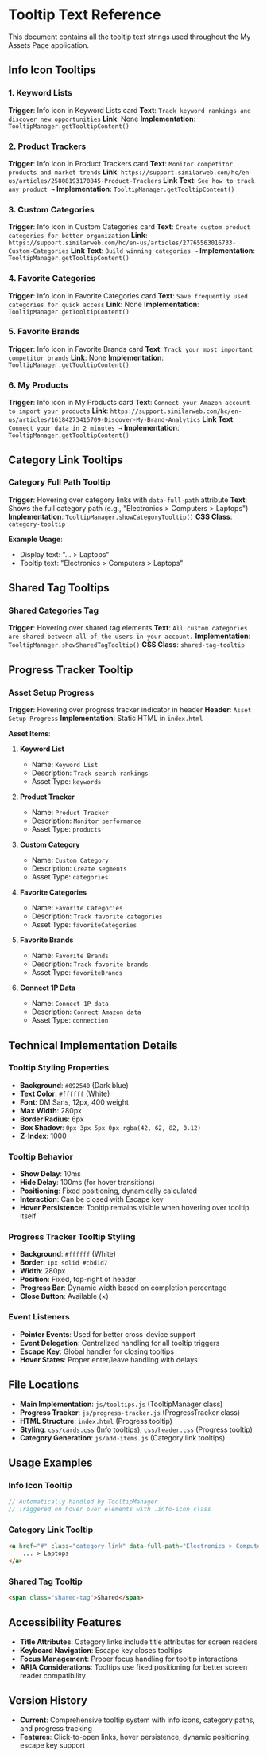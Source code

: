# Tooltip Text Reference

This document contains all the tooltip text strings used throughout the My Assets Page application.

## Info Icon Tooltips

### 1. Keyword Lists
**Trigger**: Info icon in Keyword Lists card
**Text**: `Track keyword rankings and discover new opportunities`
**Link**: None
**Implementation**: `TooltipManager.getTooltipContent()`

### 2. Product Trackers  
**Trigger**: Info icon in Product Trackers card
**Text**: `Monitor competitor products and market trends`
**Link**: `https://support.similarweb.com/hc/en-us/articles/25808193170845-Product-Trackers`
**Link Text**: `See how to track any product →`
**Implementation**: `TooltipManager.getTooltipContent()`

### 3. Custom Categories
**Trigger**: Info icon in Custom Categories card
**Text**: `Create custom product categories for better organization`
**Link**: `https://support.similarweb.com/hc/en-us/articles/27765563016733-Custom-Categories`
**Link Text**: `Build winning categories →`
**Implementation**: `TooltipManager.getTooltipContent()`

### 4. Favorite Categories
**Trigger**: Info icon in Favorite Categories card
**Text**: `Save frequently used categories for quick access`
**Link**: None
**Implementation**: `TooltipManager.getTooltipContent()`

### 5. Favorite Brands
**Trigger**: Info icon in Favorite Brands card
**Text**: `Track your most important competitor brands`
**Link**: None
**Implementation**: `TooltipManager.getTooltipContent()`

### 6. My Products
**Trigger**: Info icon in My Products card
**Text**: `Connect your Amazon account to import your products`
**Link**: `https://support.similarweb.com/hc/en-us/articles/16184273415709-Discover-My-Brand-Analytics`
**Link Text**: `Connect your data in 2 minutes →`
**Implementation**: `TooltipManager.getTooltipContent()`

## Category Link Tooltips

### Category Full Path Tooltip
**Trigger**: Hovering over category links with `data-full-path` attribute
**Text**: Shows the full category path (e.g., "Electronics > Computers > Laptops")
**Implementation**: `TooltipManager.showCategoryTooltip()`
**CSS Class**: `category-tooltip`

**Example Usage**:
- Display text: "... > Laptops"
- Tooltip text: "Electronics > Computers > Laptops"

## Shared Tag Tooltips

### Shared Categories Tag
**Trigger**: Hovering over shared tag elements
**Text**: `All custom categories are shared between all of the users in your account.`
**Implementation**: `TooltipManager.showSharedTagTooltip()`
**CSS Class**: `shared-tag-tooltip`

## Progress Tracker Tooltip

### Asset Setup Progress
**Trigger**: Hovering over progress tracker indicator in header
**Header**: `Asset Setup Progress`
**Implementation**: Static HTML in `index.html`

**Asset Items**:

1. **Keyword List**
   - Name: `Keyword List`
   - Description: `Track search rankings`
   - Asset Type: `keywords`

2. **Product Tracker**
   - Name: `Product Tracker`
   - Description: `Monitor performance`
   - Asset Type: `products`

3. **Custom Category**
   - Name: `Custom Category`
   - Description: `Create segments`
   - Asset Type: `categories`

4. **Favorite Categories**
   - Name: `Favorite Categories`
   - Description: `Track favorite categories`
   - Asset Type: `favoriteCategories`

5. **Favorite Brands**
   - Name: `Favorite Brands`
   - Description: `Track favorite brands`
   - Asset Type: `favoriteBrands`

6. **Connect 1P Data**
   - Name: `Connect 1P data`
   - Description: `Connect Amazon data`
   - Asset Type: `connection`

## Technical Implementation Details

### Tooltip Styling Properties
- **Background**: `#092540` (Dark blue)
- **Text Color**: `#ffffff` (White)
- **Font**: DM Sans, 12px, 400 weight
- **Max Width**: 280px
- **Border Radius**: 6px
- **Box Shadow**: `0px 3px 5px 0px rgba(42, 62, 82, 0.12)`
- **Z-Index**: 1000

### Tooltip Behavior
- **Show Delay**: 10ms
- **Hide Delay**: 100ms (for hover transitions)
- **Positioning**: Fixed positioning, dynamically calculated
- **Interaction**: Can be closed with Escape key
- **Hover Persistence**: Tooltip remains visible when hovering over tooltip itself

### Progress Tracker Tooltip Styling
- **Background**: `#ffffff` (White)
- **Border**: `1px solid #cbd1d7`
- **Width**: 280px
- **Position**: Fixed, top-right of header
- **Progress Bar**: Dynamic width based on completion percentage
- **Close Button**: Available (×)

### Event Listeners
- **Pointer Events**: Used for better cross-device support
- **Event Delegation**: Centralized handling for all tooltip triggers
- **Escape Key**: Global handler for closing tooltips
- **Hover States**: Proper enter/leave handling with delays

## File Locations
- **Main Implementation**: `js/tooltips.js` (TooltipManager class)
- **Progress Tracker**: `js/progress-tracker.js` (ProgressTracker class)
- **HTML Structure**: `index.html` (Progress tooltip)
- **Styling**: `css/cards.css` (Info tooltips), `css/header.css` (Progress tooltip)
- **Category Generation**: `js/add-items.js` (Category link tooltips)

## Usage Examples

### Info Icon Tooltip
```javascript
// Automatically handled by TooltipManager
// Triggered on hover over elements with .info-icon class
```

### Category Link Tooltip
```html
<a href="#" class="category-link" data-full-path="Electronics > Computers > Laptops" title="Electronics > Computers > Laptops">
    ... > Laptops
</a>
```

### Shared Tag Tooltip
```html
<span class="shared-tag">Shared</span>
```

## Accessibility Features
- **Title Attributes**: Category links include title attributes for screen readers
- **Keyboard Navigation**: Escape key closes tooltips
- **Focus Management**: Proper focus handling for tooltip interactions
- **ARIA Considerations**: Tooltips use fixed positioning for better screen reader compatibility

## Version History
- **Current**: Comprehensive tooltip system with info icons, category paths, and progress tracking
- **Features**: Click-to-open links, hover persistence, dynamic positioning, escape key support 